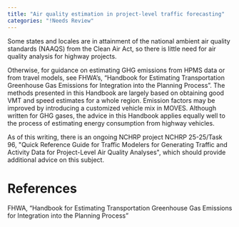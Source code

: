 ```yaml
---
title: "Air quality estimation in project-level traffic forecasting"
categories: "!Needs Review"
---
```


Some states and locales are in attainment of the national ambient air quality standards (NAAQS) from the Clean Air Act, so there is little need for air quality analysis for highway projects.

Otherwise, for guidance on estimating GHG emissions from HPMS data or from travel models, see FHWA’s, “Handbook for Estimating Transportation Greenhouse Gas Emissions for Integration into the Planning Process”. The methods presented in this Handbook are largely based on obtaining good VMT and speed estimates for a whole region. Emission factors may be improved by introducing a customized vehicle mix in MOVES. Although written for GHG gases, the advice in this Handbook applies equally well to the process of estimating energy consumption from highway vehicles.

As of this writing, there is an ongoing NCHRP project NCHRP 25-25/Task 96, "Quick Reference Guide for Traffic Modelers for Generating Traffic and Activity Data for Project-Level Air Quality Analyses", which should provide additional advice on this subject.

References
==========

FHWA, “Handbook for Estimating Transportation Greenhouse Gas Emissions for Integration into the Planning Process”

